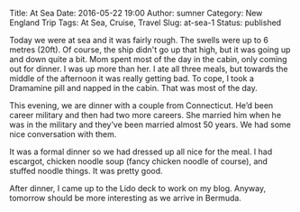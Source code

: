 Title: At Sea
Date: 2016-05-22 19:00
Author: sumner
Category: New England Trip
Tags: At Sea, Cruise, Travel
Slug: at-sea-1
Status: published

Today we were at sea and it was fairly rough. The swells were up to 6 metres
(20ft). Of course, the ship didn't go up that high, but it was going up and down
quite a bit. Mom spent most of the day in the cabin, only coming out for dinner.
I was up more than her. I ate all three meals, but towards the middle of the
afternoon it was really getting bad. To cope, I took a Dramamine pill and napped
in the cabin. That was most of the day.

This evening, we are dinner with a couple from Connecticut. He’d been career
military and then had two more careers. She married him when he was in the
military and they’ve been married almost 50 years. We had some nice conversation
with them.

It was a formal dinner so we had dressed up all nice for the meal. I had
escargot, chicken noodle soup (fancy chicken noodle of course), and stuffed
noodle things. It was pretty good.

After dinner, I came up to the Lido deck to work on my blog. Anyway, tomorrow
should be more interesting as we arrive in Bermuda.
